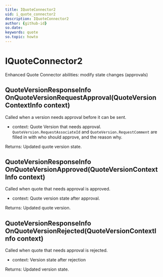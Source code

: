 ```yaml
---
title: IQuoteConnector2
uid: i_quote_connector2
description: IQuoteConnector2
author: {github-id}
so.date:
keywords: quote
so.topic: howto
---
```


# IQuoteConnector2

Enhanced Quote Connector abilities: modify state changes (approvals)

## QuoteVersionResponseInfo OnQuoteVersionRequestApproval(QuoteVersionContextInfo context)

Called when a version needs approval before it can be sent.

* context: Quote Version that needs approval. `QuoteVersion.RequestAssociateId` and `QuoteVersion.RequestComment` are filled in with who should approve, and the reason why.

Returns: Updated quote version state.

## QuoteVersionResponseInfo OnQuoteVersionApproved(QuoteVersionContextInfo context)

Called when quote that needs approval is approved.

* context: Quote version state after approval.

Returns: Updated quote version.

## QuoteVersionResponseInfo OnQuoteVersionRejected(QuoteVersionContextInfo context)

Called when quote that needs approval is rejected.

* context: Version state after rejection

Returns: Updated version state.
